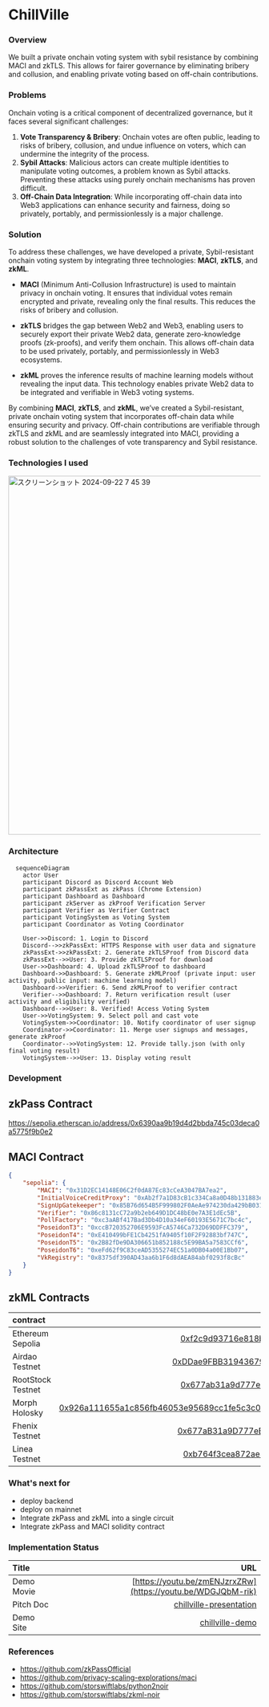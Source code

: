# ChillVille

### Overview
We built a private onchain voting system with sybil resistance by combining MACI and zkTLS. This allows for fairer governance by eliminating bribery and collusion, and enabling private voting based on off-chain contributions.

### Problems

Onchain voting is a critical component of decentralized governance, but it faces several significant challenges:

1. **Vote Transparency & Bribery**: Onchain votes are often public, leading to risks of bribery, collusion, and undue influence on voters, which can undermine the integrity of the process.
2. **Sybil Attacks**: Malicious actors can create multiple identities to manipulate voting outcomes, a problem known as Sybil attacks. Preventing these attacks using purely onchain mechanisms has proven difficult.
3. **Off-Chain Data Integration**: While incorporating off-chain data into Web3 applications can enhance security and fairness, doing so privately, portably, and permissionlessly is a major challenge.

### Solution

To address these challenges, we have developed a private, Sybil-resistant onchain voting system by integrating three technologies: **MACI**, **zkTLS**, and **zkML**.

- **MACI** (Minimum Anti-Collusion Infrastructure) is used to maintain privacy in onchain voting. It ensures that individual votes remain encrypted and private, revealing only the final results. This reduces the risks of bribery and collusion.
  
- **zkTLS** bridges the gap between Web2 and Web3, enabling users to securely export their private Web2 data, generate zero-knowledge proofs (zk-proofs), and verify them onchain. This allows off-chain data to be used privately, portably, and permissionlessly in Web3 ecosystems.
  
- **zkML** proves the inference results of machine learning models without revealing the input data. This technology enables private Web2 data to be integrated and verifiable in Web3 voting systems.

By combining **MACI**, **zkTLS**, and **zkML**, we’ve created a Sybil-resistant, private onchain voting system that incorporates off-chain data while ensuring security and privacy. Off-chain contributions are verifiable through zkTLS and zkML and are seamlessly integrated into MACI, providing a robust solution to the challenges of vote transparency and Sybil resistance.

### Technologies I used
<img width="715" alt="スクリーンショット 2024-09-22 7 45 39" src="https://github.com/user-attachments/assets/e3b7ae77-7383-48e7-b800-539ee10868be">

### Architecture
```mermaid
  sequenceDiagram
    actor User
    participant Discord as Discord Account Web
    participant zkPassExt as zkPass (Chrome Extension)
    participant Dashboard as Dashboard
    participant zkServer as zkProof Verification Server
    participant Verifier as Verifier Contract
    participant VotingSystem as Voting System
    participant Coordinator as Voting Coordinator

    User->>Discord: 1. Login to Discord
    Discord-->>zkPassExt: HTTPS Response with user data and signature
    zkPassExt->>zkPassExt: 2. Generate zkTLSProof from Discord data
    zkPassExt-->>User: 3. Provide zkTLSProof for download
    User->>Dashboard: 4. Upload zkTLSProof to dashboard
    Dashboard->>Dashboard: 5. Generate zkMLProof (private input: user activity, public input: machine learning model)
    Dashboard->>Verifier: 6. Send zkMLProof to verifier contract
    Verifier-->>Dashboard: 7. Return verification result (user activity and eligibility verified)
    Dashboard-->>User: 8. Verified! Access Voting System
    User->>VotingSystem: 9. Select poll and cast vote
    VotingSystem->>Coordinator: 10. Notify coordinator of user signup
    Coordinator->>Coordinator: 11. Merge user signups and messages, generate zkProof
    Coordinator-->>VotingSystem: 12. Provide tally.json (with only final voting result)
    VotingSystem-->>User: 13. Display voting result
```

### Development


## zkPass Contract
https://sepolia.etherscan.io/address/0x6390aa9b19d4d2bbda745c03deca0a5775f9b0e2

## MACI Contract
```json
{
    "sepolia": {
        "MACI": "0x31D2EC14148E06C2f0dA87Ec83cCeA3047BA7ea2",
        "InitialVoiceCreditProxy": "0xAb2f7a1D83cB1c334Ca8a0D48b131883e2948fb6",
        "SignUpGatekeeper": "0x85B76d654B5F999802F0AeAe974230da429bB031",
        "Verifier": "0x86c8131cC72a9b2eb649D1DC48bE0e7A3E1dEc5B",
        "PollFactory": "0xc3aABf417Bad3Db4D10a34eF60193E5671C7bc4c",
        "PoseidonT3": "0xccB720352706E9593FcA5746Ca732D69DDFFC379",
        "PoseidonT4": "0xE410499bFE1Cb4251fA9405f10F2F92883bf747C",
        "PoseidonT5": "0x2B82fDe9DA306651b852188c5E99BA5a7583CCf6",
        "PoseidonT6": "0xeFd62f9C83ceAD5355274EC51a0DB04a00E1Bb07",
        "VkRegistry": "0x8375df390AD43aa6b1F6d8dAEA84abf0293f8cBc"
    }
}
```

## zkML Contracts

| contract                   |                                                                                                                   contract address |
| :------------------------- | ---------------------------------------------------------------------------------------------------------------------------------: |
| Ethereum Sepolia    | [0xf2c9d93716e818bda8fd9cd13b692ec5302d5568](https://sepolia.etherscan.io/address/0xf2c9d93716e818bda8fd9cd13b692ec5302d5568#code)|
| Airdao Testnet    | [0xDDae9FBB31943679BFD6F301F8c3D7100e5d6214](https://testnet.airdao.io/explorer/address/0xDDae9FBB31943679BFD6F301F8c3D7100e5d6214/)|
| RootStock Testnet   | [0x677ab31a9d777eedbc88ce2198dce8de9378e78f](https://explorer.testnet.rootstock.io/address/0x677ab31a9d777eedbc88ce2198dce8de9378e78f?__ctab=general )|
| Morph Holosky    | [0x926a111655a1c856fb46053e95689cc1fe5c3c038257d30d33bb40d11624b9cc](https://explorer-holesky.morphl2.io/tx/0x926a111655a1c856fb46053e95689cc1fe5c3c038257d30d33bb40d11624b9cc)
| Fhenix Testnet    | [0x677aB31a9D777eEdbc88CE2198dcE8de9378E78f](https://explorer.helium.fhenix.zone/address/0x677aB31a9D777eEdbc88CE2198dcE8de9378E78f)|
| Linea Testnet   | [0xb764f3cea872ae3995c3eb0c6e533d6aa6c490bf](https://sepolia.lineascan.build/address/0xb764f3cea872ae3995c3eb0c6e533d6aa6c490bf#code)|

### What's next for
- deploy backend
- deploy on mainnet
- Integrate zkPass and zkML into a single circuit
- Integrate zkPass and MACI solidity contract

### Implementation Status

| Title          |                                                              URL |
| :------------- | ---------------------------------------------------------------: |
| Demo Movie      |                                      [https://youtu.be/zmENJzrxZRw](https://youtu.be/WDGJQbM-rik)|
| Pitch Doc    |   [chillville-presentation](https://www.canva.com/design/DAGRZRWummM/d9pPp11CQoBMzAf8bC4YEw/edit?utm_content=DAGRZRWummM&utm_campaign=designshare&utm_medium=link2&utm_source=sharebutton) |
| Demo Site     |                                 [chillville-demo](https://eth-sg.vercel.app/)| 

### References
- https://github.com/zkPassOfficial
- https://github.com/privacy-scaling-explorations/maci
- https://github.com/storswiftlabs/python2noir
- https://github.com/storswiftlabs/zkml-noir
